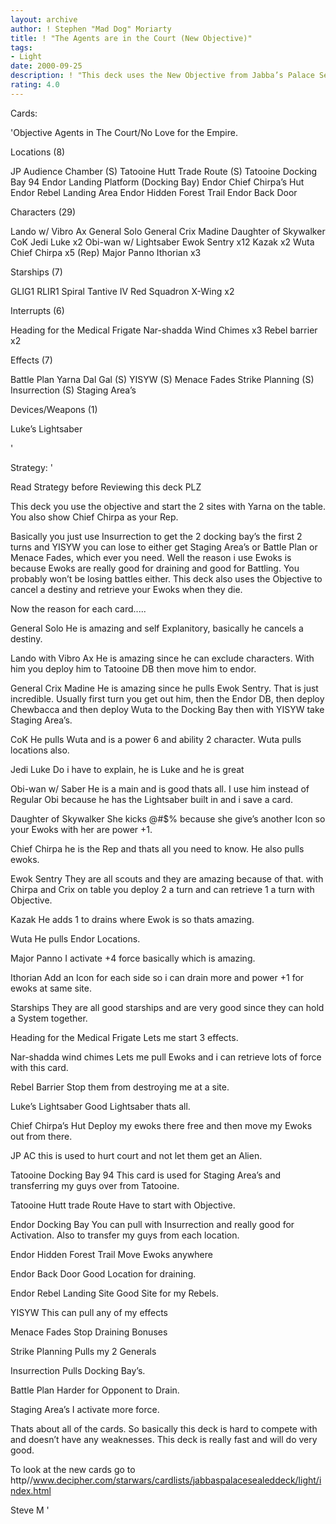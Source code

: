 ```yaml
---
layout: archive
author: ! Stephen "Mad Dog" Moriarty
title: ! "The Agents are in the Court (New Objective)"
tags:
- Light
date: 2000-09-25
description: ! "This deck uses the New Objective from Jabba’s Palace Sealed deck.  This deck uses the objective to retrieve the Non-Unique Aliens and cancel destiny while draining on Endor."
rating: 4.0
---
```

Cards: 

'Objective Agents in The Court/No Love for the Empire.

Locations (8)

JP Audience Chamber (S)
Tatooine Hutt Trade Route (S)
Tatooine Docking Bay 94
Endor Landing Platform (Docking Bay)
Endor Chief Chirpa’s Hut
Endor Rebel Landing Area
Endor Hidden Forest Trail
Endor Back Door

Characters (29)

Lando w/ Vibro Ax
General Solo
General Crix Madine
Daughter of Skywalker
CoK
Jedi Luke x2
Obi-wan w/ Lightsaber
Ewok Sentry x12
Kazak x2
Wuta
Chief Chirpa x5 (Rep)
Major Panno
Ithorian x3

Starships (7)

GLIG1
RLIR1
Spiral
Tantive IV
Red Squadron X-Wing x2

Interrupts (6)

Heading for the Medical Frigate
Nar-shadda Wind Chimes x3
Rebel barrier x2

Effects (7)

Battle Plan
Yarna Dal Gal (S)
YISYW (S)
Menace Fades
Strike Planning (S)
Insurrection (S)
Staging Area’s

Devices/Weapons (1)

Luke’s Lightsaber

'

Strategy: '

Read Strategy before Reviewing this deck PLZ


This deck you use the objective and start the 2 sites with Yarna on the table.	You also show Chief Chirpa as your Rep.

Basically you just use Insurrection to get the 2 docking bay’s the first 2 turns and YISYW you can lose to either get Staging Area’s or Battle Plan or Menace Fades, which ever you need.  Well the reason i use Ewoks is because Ewoks are really good for draining and good for Battling.  You probably won’t be losing battles either.  This deck also uses the Objective to cancel a destiny and retrieve your Ewoks when they die.

Now the reason for each card.....

General Solo  He is amazing and self Explanitory, basically he cancels a destiny.

Lando with Vibro Ax  He is amazing since he can exclude characters.  With him you deploy him to Tatooine DB then move him to endor.

General Crix Madine  He is amazing since he pulls Ewok Sentry.  That is just incredible.  Usually first turn you get out him, then the Endor DB, then deploy Chewbacca and then deploy Wuta to the Docking Bay then with YISYW take Staging Area’s.

CoK  He pulls Wuta and is a power 6 and ability 2 character.  Wuta pulls locations also.

Jedi Luke  Do i have to explain, he is Luke and he is great

Obi-wan w/ Saber  He is a main and is good thats all.	I use him instead of Regular Obi because he has the Lightsaber built in and i save a card.

Daughter of Skywalker	She kicks @#$% because she give’s another Icon so your Ewoks with her are power +1.

Chief Chirpa  he is the Rep and thats all you need to know.  He also pulls ewoks.

Ewok Sentry  They are all scouts and they are amazing because of that.  with Chirpa and Crix on table you deploy 2 a turn and can retrieve 1 a turn with Objective.

Kazak	He adds 1 to drains where Ewok is so thats amazing.

Wuta  He pulls Endor Locations.

Major Panno  I activate +4 force basically which is amazing.

Ithorian  Add an Icon for each side so i can drain more and power +1 for ewoks at same site.

Starships  They are all good starships and are very good since they can hold a System together.

Heading for the Medical Frigate  Lets me start 3 effects.

Nar-shadda wind chimes  Lets me pull Ewoks and i can retrieve lots of force with this card.

Rebel Barrier	Stop them from destroying me at a site.

Luke’s Lightsaber  Good Lightsaber thats all.

Chief Chirpa’s Hut  Deploy my ewoks there free and then move my Ewoks out from there.

JP AC  this is used to hurt court and not let them get an Alien.

Tatooine Docking Bay 94  This card is used for Staging Area’s and transferring my guys over from Tatooine.

Tatooine Hutt trade Route  Have to start with Objective.

Endor Docking Bay  You can pull with Insurrection and really good for Activation. Also to transfer my guys from each location.

Endor Hidden Forest Trail  Move Ewoks anywhere

Endor Back Door  Good Location for draining.

Endor Rebel Landing Site  Good Site for my Rebels.

YISYW	This can pull any of my effects

Menace Fades  Stop Draining Bonuses

Strike Planning  Pulls my 2 Generals

Insurrection  Pulls Docking Bay’s.

Battle Plan  Harder for Opponent to Drain.

Staging Area’s  I activate more force.

Thats about all of the cards.  So basically this deck is hard to compete with and doesn’t have any weaknesses.  This deck is really fast and will do very good.

To look at the new cards go to http//www.decipher.com/starwars/cardlists/jabbaspalacesealeddeck/light/index.html

Steve M
'